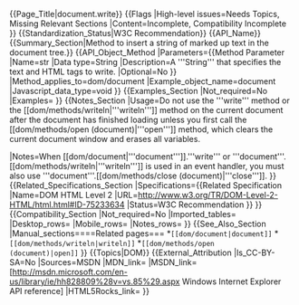 {{Page_Title|document.write}}
{{Flags
|High-level issues=Needs Topics, Missing Relevant Sections
|Content=Incomplete, Compatibility Incomplete
}}
{{Standardization_Status|W3C Recommendation}}
{{API_Name}}
{{Summary_Section|Method to insert a string of marked up text in the document tree.}}
{{API_Object_Method
|Parameters={{Method Parameter
|Name=str
|Data type=String
|Description=A '''String''' that specifies the text and HTML tags to write.
|Optional=No
}}
|Method_applies_to=dom/document
|Example_object_name=document
|Javascript_data_type=void
}}
{{Examples_Section
|Not_required=No
|Examples=
}}
{{Notes_Section
|Usage=Do not use the '''write''' method or the [[dom/methods/writeln|'''writeln''']] method on the current document after the document has finished loading unless you first call the [[dom/methods/open (document)|'''open''']] method, which clears the current document window and erases all variables.

|Notes=When [[dom/document|'''document''']].'''write''' or '''document'''.[[dom/methods/writeln|'''writeln''']] is used in an event handler, you must also use '''document'''.[[dom/methods/close (document)|'''close''']].
}}
{{Related_Specifications_Section
|Specifications={{Related Specification
|Name=DOM HTML Level 2
|URL=http://www.w3.org/TR/DOM-Level-2-HTML/html.html#ID-75233634
|Status=W3C Recommendation
}}
}}
{{Compatibility_Section
|Not_required=No
|Imported_tables=
|Desktop_rows=
|Mobile_rows=
|Notes_rows=
}}
{{See_Also_Section
|Manual_sections====Related pages===
*<code>[[dom/document|document]]</code>
*<code>[[dom/methods/writeln|writeln]]</code>
*<code>[[dom/methods/open (document)|open]]</code>
}}
{{Topics|DOM}}
{{External_Attribution
|Is_CC-BY-SA=No
|Sources=MSDN
|MDN_link=
|MSDN_link=[http://msdn.microsoft.com/en-us/library/ie/hh828809%28v=vs.85%29.aspx Windows Internet Explorer API reference]
|HTML5Rocks_link=
}}